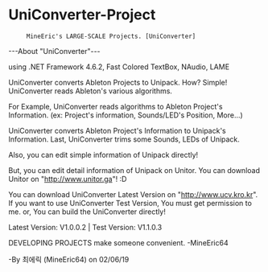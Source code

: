 # UniConverter-Project

         MineEric's LARGE-SCALE Projects. [UniConverter]

---About "UniConverter"---

using .NET Framework 4.6.2, Fast Colored TextBox, NAudio, LAME

UniConverter converts Ableton Projects to Unipack.
How? Simple! UniConverter reads Ableton's various algorithms.

For Example, UniConverter reads algorithms to Ableton Project's Information.
(ex: Project's information, Sounds/LED's Position, More...)

UniConverter converts Ableton Project's Information to Unipack's Information.
Last, UniConverter trims some Sounds, LEDs of Unipack.

Also, you can edit simple information of Unipack directly!

But, you can edit detail information of Unipack on Unitor.
You can download Unitor on "http://www.unitor.ga"! :D

You can download UniConverter Latest Version on "http://www.ucv.kro.kr".
If you want to use UniConverter Test Version, You must get permission to me. or, You can build the UniConverter directly!

Latest Version: V1.0.0.2   |   Test Version: V1.1.0.3

DEVELOPING PROJECTS make someone convenient. -MineEric64

-By 최에릭 (MineEric64) on 02/06/19

